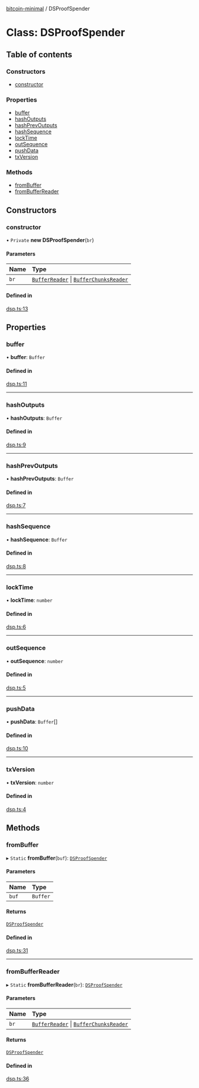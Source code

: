 [bitcoin-minimal](../README.md) / DSProofSpender

# Class: DSProofSpender

## Table of contents

### Constructors

- [constructor](DSProofSpender.md#constructor)

### Properties

- [buffer](DSProofSpender.md#buffer)
- [hashOutputs](DSProofSpender.md#hashoutputs)
- [hashPrevOutputs](DSProofSpender.md#hashprevoutputs)
- [hashSequence](DSProofSpender.md#hashsequence)
- [lockTime](DSProofSpender.md#locktime)
- [outSequence](DSProofSpender.md#outsequence)
- [pushData](DSProofSpender.md#pushdata)
- [txVersion](DSProofSpender.md#txversion)

### Methods

- [fromBuffer](DSProofSpender.md#frombuffer)
- [fromBufferReader](DSProofSpender.md#frombufferreader)

## Constructors

### constructor

• `Private` **new DSProofSpender**(`br`)

#### Parameters

| Name | Type |
| :------ | :------ |
| `br` | [`BufferReader`](utils.BufferReader.md) \| [`BufferChunksReader`](utils.BufferChunksReader.md) |

#### Defined in

[dsp.ts:13](https://github.com/mainnet-pat/bitcoin-minimal/blob/master/src/dsp.ts#L13)

## Properties

### buffer

• **buffer**: `Buffer`

#### Defined in

[dsp.ts:11](https://github.com/mainnet-pat/bitcoin-minimal/blob/master/src/dsp.ts#L11)

___

### hashOutputs

• **hashOutputs**: `Buffer`

#### Defined in

[dsp.ts:9](https://github.com/mainnet-pat/bitcoin-minimal/blob/master/src/dsp.ts#L9)

___

### hashPrevOutputs

• **hashPrevOutputs**: `Buffer`

#### Defined in

[dsp.ts:7](https://github.com/mainnet-pat/bitcoin-minimal/blob/master/src/dsp.ts#L7)

___

### hashSequence

• **hashSequence**: `Buffer`

#### Defined in

[dsp.ts:8](https://github.com/mainnet-pat/bitcoin-minimal/blob/master/src/dsp.ts#L8)

___

### lockTime

• **lockTime**: `number`

#### Defined in

[dsp.ts:6](https://github.com/mainnet-pat/bitcoin-minimal/blob/master/src/dsp.ts#L6)

___

### outSequence

• **outSequence**: `number`

#### Defined in

[dsp.ts:5](https://github.com/mainnet-pat/bitcoin-minimal/blob/master/src/dsp.ts#L5)

___

### pushData

• **pushData**: `Buffer`[]

#### Defined in

[dsp.ts:10](https://github.com/mainnet-pat/bitcoin-minimal/blob/master/src/dsp.ts#L10)

___

### txVersion

• **txVersion**: `number`

#### Defined in

[dsp.ts:4](https://github.com/mainnet-pat/bitcoin-minimal/blob/master/src/dsp.ts#L4)

## Methods

### fromBuffer

▸ `Static` **fromBuffer**(`buf`): [`DSProofSpender`](DSProofSpender.md)

#### Parameters

| Name | Type |
| :------ | :------ |
| `buf` | `Buffer` |

#### Returns

[`DSProofSpender`](DSProofSpender.md)

#### Defined in

[dsp.ts:31](https://github.com/mainnet-pat/bitcoin-minimal/blob/master/src/dsp.ts#L31)

___

### fromBufferReader

▸ `Static` **fromBufferReader**(`br`): [`DSProofSpender`](DSProofSpender.md)

#### Parameters

| Name | Type |
| :------ | :------ |
| `br` | [`BufferReader`](utils.BufferReader.md) \| [`BufferChunksReader`](utils.BufferChunksReader.md) |

#### Returns

[`DSProofSpender`](DSProofSpender.md)

#### Defined in

[dsp.ts:36](https://github.com/mainnet-pat/bitcoin-minimal/blob/master/src/dsp.ts#L36)

